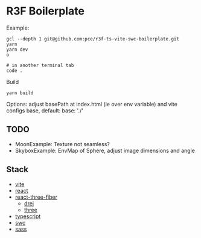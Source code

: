 
# R3F Boilerplate


Example:

    gcl --depth 1 git@github.com:pce/r3f-ts-vite-swc-boilerplate.git
    yarn 
    yarn dev 
    o

    # in another terminal tab    
    code .

Build    

    yarn build 


Options: adjust basePath at index.html <base href="./"> (ie over env variable) and vite configs base, default: base: './' 
    

## TODO

- MoonExample: Texture not seamless?
- SkyboxExample: EnvMap of Sphere, adjust image dimensions and angle

## Stack

- [vite](https://vitejs.dev/)
- [react](https://react.dev/)
- [react-three-fiber](https://docs.pmnd.rs/react-three-fiber)
    - [drei](https://drei.pmnd.rs/)
    - [three](https://threejs.org/docs/)
- [typescript]()
- [swc](https://swc.rs/)
- [sass](https://sass-lang.com/)








